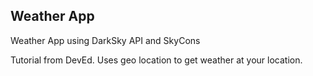 ## Weather App

Weather App using DarkSky API and SkyCons

Tutorial from DevEd. Uses geo location to get weather at your location.
